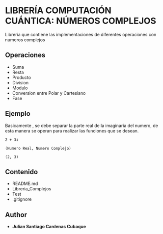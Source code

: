 # LIBRERÍA COMPUTACIÓN CUÁNTICA: NÚMEROS COMPLEJOS

Libreria que contiene las implementaciones de diferentes operaciones con numeros complejos

## Operaciones
- Suma
- Resta
- Producto
- Division
- Modulo
- Conversion entre Polar y Cartesiano
- Fase



## Ejemplo

Basicamente , se debe separar la parte real de la imaginaria del numero, de esta manera se operan para 
realizar las funciones que se desean.

```
2 + 3i

(Numero Real, Numero Complejo)

(2, 3)
```
## Contenido

- README.md
- Libreria_Complejos
- Test
- .gitignore
## Author

* **Julian Santiago Cardenas Cubaque** 





